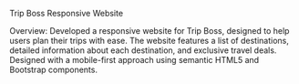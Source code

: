 Trip Boss Responsive Website

Overview:
Developed a responsive website for Trip Boss, designed to help users plan their trips with ease. The website features a list of destinations, detailed information about each destination, and exclusive travel deals. Designed with a mobile-first approach using semantic HTML5 and Bootstrap components.
